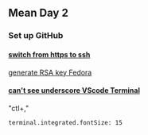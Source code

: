 ## Mean Day 2

### Set up GitHub

#### [switch from https to ssh](https://help.github.com/en/articles/changing-a-remotes-url#switching-remote-urls-from-https-to-ssh)

[generate RSA key Fedora](https://docs.fedoraproject.org/en-US/Fedora/14/html/Deployment_Guide/s2-ssh-configuration-keypairs.html)

#### [can't see underscore VScode Terminal](https://github.com/microsoft/vscode/issues/35901#issuecomment-340715742)
"ctl+,"
```
terminal.integrated.fontSize: 15
```
<!--stackedit_data:
eyJoaXN0b3J5IjpbLTEzMTk4MzM4NCwtNjk4NjE2ODk4LC0xOD
c3MTI0ODk4XX0=
-->